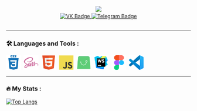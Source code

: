 <div id="header" align="center">
  <img src="https://github.com/prostoG/prostoG/blob/main/banner-904884_1920.jpg" height="250"/>
  
  <div id="badges">
    <a href="https://vk.com/andreikooooo">
      <img src="https://img.shields.io/badge/Vkontakte-blue?style=for-the-badge&logo=vk&logoColor=white" alt="VK Badge"/>
    </a>
    <a href="https://t.me/dvelx">
      <img src="https://img.shields.io/badge/Telegram-blue?style=for-the-badge&logo=telegram&logoColor=white" alt="Telegram Badge"/>
    </a>
  </div>
  
  <img src="https://komarev.com/ghpvc/?username=dvelx&style=flat-square&color=blue" alt=""/>
</div>

---
### :hammer_and_wrench: Languages and Tools :
<div>
    <img src="https://github.com/devicons/devicon/blob/master/icons/css3/css3-plain-wordmark.svg"  title="CSS3" alt="CSS" width="40" height="40"/>&nbsp;
    <img src="https://github.com/devicons/devicon/blob/master/icons/sass/sass-original.svg"  title="SCSS" alt="SCSS" width="40" height="40"/>&nbsp;
    <img src="https://github.com/devicons/devicon/blob/master/icons/html5/html5-original.svg" title="HTML5" alt="HTML" width="40" height="40"/>&nbsp;
    <img src="https://github.com/devicons/devicon/blob/master/icons/javascript/javascript-original.svg" title="JavaScript" alt="JavaScript" width="40"&nbsp;
    <img src="https://github.com/devicons/devicon/blob/master/icons/vuejs/vuejs-original.svg"  title="VUE" alt="VUE" width="40" height="40"/>&nbsp;
    <img src="https://github.com/devicons/devicon/blob/master/icons/vuestorefront/vuestorefront-original.svg" title="Vue store" alt="Vue store" width="40"                    height="40"/>&nbsp;
    <img src="https://github.com/devicons/devicon/blob/master/icons/webstorm/webstorm-original.svg" title="WebStorm" alt="WebStorm" width="40" height="40"/>&nbsp;
    <img src="https://github.com/devicons/devicon/blob/master/icons/figma/figma-original.svg" title="Figma" alt="Figma" width="40" height="40"/>&nbsp;
    <img src="https://github.com/devicons/devicon/blob/master/icons/vscode/vscode-original.svg" title="VSCode" **alt="VSCode" width="40" height="40"/>
  
  </div>

---

### :fire: My Stats :
<!--[![GitHub Streak](http://github-readme-streak-stats.herokuapp.com?user=prosotG&theme=dark&hide_border=true)](https://git.io/streak-stats)-->
[![Top Langs](https://github-readme-stats.vercel.app/api/top-langs/?username=dvelx&layout=compact&theme=transparent)](https://github.com/anuraghazra/github-readme-stats)


<!--
**prostoG/prostoG** is a ✨ _special_ ✨ repository because its `README.md` (this file) appears on your GitHub profile.

Here are some ideas to get you started:

- 🔭 I’m currently working on ...
- 🌱 I’m currently learning ...
- 👯 I’m looking to collaborate on ...
- 🤔 I’m looking for help with ...
- 💬 Ask me about ...
- 📫 How to reach me: ...
- 😄 Pronouns: ...
- ⚡ Fun fact: ...
-->


<!--
**dvelx/dvelx** is a ✨ _special_ ✨ repository because its `README.md` (this file) appears on your GitHub profile.

Here are some ideas to get you started:

- 🔭 I’m currently working on ...
- 🌱 I’m currently learning ...
- 👯 I’m looking to collaborate on ...
- 🤔 I’m looking for help with ...
- 💬 Ask me about ...
- 📫 How to reach me: ...
- 😄 Pronouns: ...
- ⚡ Fun fact: ...
-->
